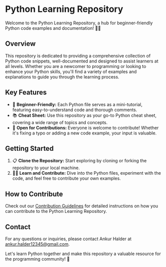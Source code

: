# Python Learning Repository

Welcome to the Python Learning Repository, a hub for beginner-friendly Python code examples and documentation! 🐍✨

## Overview

This repository is dedicated to providing a comprehensive collection of Python code snippets, well-documented and designed to assist learners at all levels. Whether you are a newcomer to programming or looking to enhance your Python skills, you'll find a variety of examples and explanations to guide you through the learning process.

## Key Features

- 🚀 **Beginner-Friendly:** Each Python file serves as a mini-tutorial, featuring easy-to-understand code and thorough comments.
- 📚 **Cheat Sheet:** Use this repository as your go-to Python cheat sheet, covering a wide range of topics and concepts.
- 🤝 **Open for Contributions:** Everyone is welcome to contribute! Whether it's fixing a typo or adding a new code example, your input is valuable.

## Getting Started

1. 📋 **Clone the Repository:** Start exploring by cloning or forking the repository to your local machine.
2. 🧑‍💻 **Learn and Contribute:** Dive into the Python files, experiment with the code, and feel free to contribute your own examples.

## How to Contribute

Check out our [Contribution Guidelines](CONTRIBUTING.md) for detailed instructions on how you can contribute to the Python Learning Repository.

## Contact

For any questions or inquiries, please contact Ankur Halder at [ankur.halder12345@gmail.com](mailto:ankur.halder12345@gmail.com).

Let's learn Python together and make this repository a valuable resource for the programming community! 🌟
